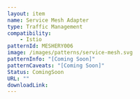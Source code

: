 ```yaml
---
layout: item
name: Service Mesh Adapter
type: Traffic Management
compatibility:
    - Istio
patternId: MESHERY006
image: /images/patterns/service-mesh.svg
patternInfo: "[Coming Soon]"
patternCaveats: "[Coming Soon]"
Status: ComingSoon
URL: ""
downloadLink: 
---
```

    